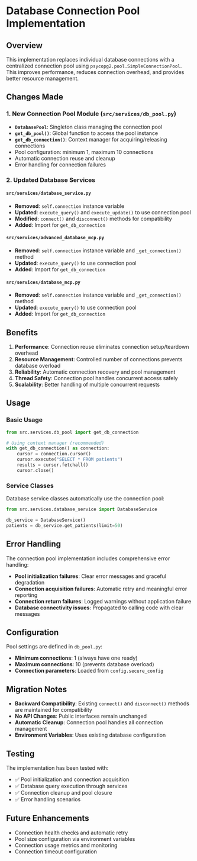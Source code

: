 # Database Connection Pool Implementation

## Overview

This implementation replaces individual database connections with a centralized connection pool using `psycopg2.pool.SimpleConnectionPool`. This improves performance, reduces connection overhead, and provides better resource management.

## Changes Made

### 1. New Connection Pool Module (`src/services/db_pool.py`)

- **`DatabasePool`**: Singleton class managing the connection pool
- **`get_db_pool()`**: Global function to access the pool instance
- **`get_db_connection()`**: Context manager for acquiring/releasing connections
- Pool configuration: minimum 1, maximum 10 connections
- Automatic connection reuse and cleanup
- Error handling for connection failures

### 2. Updated Database Services

#### `src/services/database_service.py`
- **Removed**: `self.connection` instance variable
- **Updated**: `execute_query()` and `execute_update()` to use connection pool
- **Modified**: `connect()` and `disconnect()` methods for compatibility
- **Added**: Import for `get_db_connection`

#### `src/services/advanced_database_mcp.py`
- **Removed**: `self.connection` instance variable and `_get_connection()` method
- **Updated**: `execute_query()` to use connection pool
- **Added**: Import for `get_db_connection`

#### `src/services/database_mcp.py`
- **Removed**: `self.connection` instance variable and `_get_connection()` method
- **Updated**: `execute_query()` to use connection pool
- **Added**: Import for `get_db_connection`

## Benefits

1. **Performance**: Connection reuse eliminates connection setup/teardown overhead
2. **Resource Management**: Controlled number of connections prevents database overload
3. **Reliability**: Automatic connection recovery and pool management
4. **Thread Safety**: Connection pool handles concurrent access safely
5. **Scalability**: Better handling of multiple concurrent requests

## Usage

### Basic Usage
```python
from src.services.db_pool import get_db_connection

# Using context manager (recommended)
with get_db_connection() as connection:
    cursor = connection.cursor()
    cursor.execute("SELECT * FROM patients")
    results = cursor.fetchall()
    cursor.close()
```

### Service Classes
Database service classes automatically use the connection pool:

```python
from src.services.database_service import DatabaseService

db_service = DatabaseService()
patients = db_service.get_patients(limit=50)
```

## Error Handling

The connection pool implementation includes comprehensive error handling:

- **Pool initialization failures**: Clear error messages and graceful degradation
- **Connection acquisition failures**: Automatic retry and meaningful error reporting
- **Connection return failures**: Logged warnings without application failure
- **Database connectivity issues**: Propagated to calling code with clear messages

## Configuration

Pool settings are defined in `db_pool.py`:
- **Minimum connections**: 1 (always have one ready)
- **Maximum connections**: 10 (prevents database overload)
- **Connection parameters**: Loaded from `config.secure_config`

## Migration Notes

- **Backward Compatibility**: Existing `connect()` and `disconnect()` methods are maintained for compatibility
- **No API Changes**: Public interfaces remain unchanged
- **Automatic Cleanup**: Connection pool handles all connection management
- **Environment Variables**: Uses existing database configuration

## Testing

The implementation has been tested with:
- ✅ Pool initialization and connection acquisition
- ✅ Database query execution through services
- ✅ Connection cleanup and pool closure
- ✅ Error handling scenarios

## Future Enhancements

- Connection health checks and automatic retry
- Pool size configuration via environment variables
- Connection usage metrics and monitoring
- Connection timeout configuration
